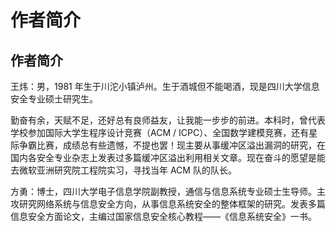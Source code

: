 # 作者简介

## 作者简介

王炜：男，1981 年生于川沱小镇泸州。生于酒城但不能喝酒，现是四川大学信息安全专业硕士研究生。

勤奋有余，天赋不足，还好总有良师益友，让我能一步步的前进。本科时，曾代表学校参加国际大学生程序设计竞赛（ACM / ICPC）、全国数学建模竞赛，还有星际争霸比赛，成绩总有些遗憾，不提也罢！现主要从事缓冲区溢出漏洞的研究，在国内各安全专业杂志上发表过多篇缓冲区溢出利用相关文章。现在奋斗的愿望是能去微软亚洲研究院工程院实习，寻找当年 ACM 队的队长。

方勇：博士，四川大学电子信息学院副教授，通信与信息系统专业硕士生导师。主攻研究网络系统与信息安全方向，从事信息系统安全的整体框架的研究。发表多篇信息安全方面论文，主编过国家信息安全核心教程——《信息系统安全》一书。